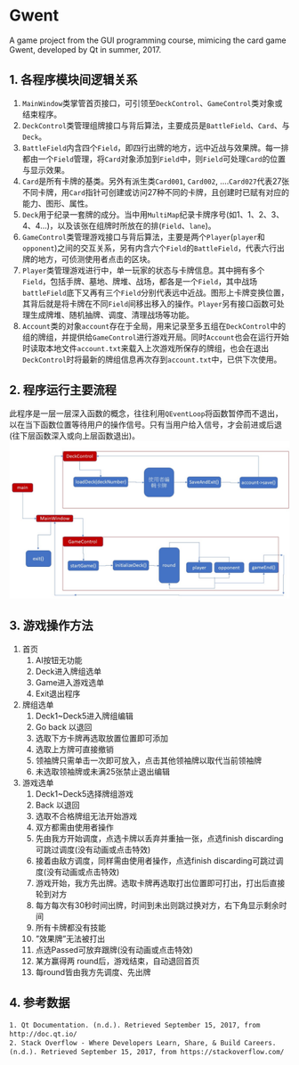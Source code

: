 # Gwent
A game project from the GUI programming course, mimicing the card game Gwent, developed by Qt in summer, 2017.

## 1. 各程序模块间逻辑关系
  1. `MainWindow`类掌管首页接口，可引领至`DeckControl`、`GameControl`类对象或结束程序。
  2. `DeckControl`类管理组牌接口与背后算法，主要成员是`BattleField`、`Card`、与`Deck`。
  3. `BattleField`内含四个`Field`，即四行出牌的地方，远中近战与效果牌。每一排都由一个`Field`管理，将`Card`对象添加到`Field`中，则`Field`可处理`Card`的位置与显示效果。
  4. `Card`是所有卡牌的基类。另外有派生类`Card001`, `Card002`, ....`Card027`代表27张不同卡牌，用`Card`指针可创建或访问27种不同的卡牌，且创建时已赋有对应的能力、图形、属性。
  5. `Deck`用于纪录一套牌的成分。当中用`MultiMap`纪录卡牌序号(如1、1、2、3、4、4…)，以及该张在组牌时所放在的排(`Field`、`lane`)。
  6. `GameControl`类管理游戏接口与背后算法，主要是两个`Player`(`player`和`opponent`)之间的交互关系，另有内含六个`Field`的`BattleField`，代表六行出牌的地方，可侦测使用者点击的区块。
  7. `Player`类管理游戏进行中，单一玩家的状态与卡牌信息。其中拥有多个`Field`，包括手牌、墓地、牌堆、战场，都各是一个`Field`，其中战场`battleField`底下又再有三个`Field`分别代表远中近战。图形上卡牌变换位置，其背后就是将卡牌在不同`Field`间移出移入的操作。`Player`另有接口函数可处理生成牌堆、随机抽牌、调度、清理战场等功能。
  8. `Account`类的对象`account`存在于全局，用来记录至多五组在`DeckControl`中的组的牌组，并提供给`GameControl`进行游戏开局。同时`Account`也会在运行开始时读取本地文件`account.txt`来载入上次游戏所保存的牌组，也会在退出`DeckControl`时将最新的牌组信息再次存到`account.txt`中，已供下次使用。

## 2. 程序运行主要流程
此程序是一层一层深入函数的概念，往往利用`QEventLoop`将函数暂停而不退出，以在当下函数位置等待用户的操作信号。只有当用户给入信号，才会前进或后退(往下层函数深入或向上层函数退出)。
![Alt text](./ProcessLogic.jpg?raw=true "Title")

## 3. 游戏操作方法
  1. 首页
     1. AI按钮无功能
     2. Deck进入牌组选单
     3. Game进入游戏选单
     4. Exit退出程序
  2. 牌组选单
     1. Deck1~Deck5进入牌组编辑
     2. Go back 以退回
     3. 选取下方卡牌再选取放置位置即可添加
     4. 选取上方牌可直接撤销
     5. 领袖牌只需单击一次即可放入，点击其他领袖牌以取代当前领袖牌
     6. 未选取领袖牌或未满25张禁止退出编辑
  3. 游戏选单
     1. Deck1~Deck5选择牌组游戏
     2. Back 以退回
     3. 选取不合格牌组无法开始游戏
     4. 双方都需由使用者操作
     5. 先由我方开始调度，点选卡牌以丢弃并重抽一张，点选finish discarding可跳过调度(没有动画或点击特效)
     6. 接着由敌方调度，同样需由使用者操作，点选finish discarding可跳过调度(没有动画或点击特效)
     7. 游戏开始，我方先出牌。选取卡牌再选取打出位置即可打出，打出后直接轮到对方
     8. 每方每次有30秒时间出牌，时间到未出则跳过换对方，右下角显示剩余时间
     9. 所有卡牌都没有技能
     10. ”效果牌”无法被打出
     11. 点选Passed可放弃跟牌(没有动画或点击特效)
     12. 某方赢得两 round后，游戏结束，自动退回首页
     13. 每round皆由我方先调度、先出牌

## 4. 参考数据
	1. Qt Documentation. (n.d.). Retrieved September 15, 2017, from http://doc.qt.io/
	2. Stack Overflow - Where Developers Learn, Share, & Build Careers. (n.d.). Retrieved September 15, 2017, from https://stackoverflow.com/

    
